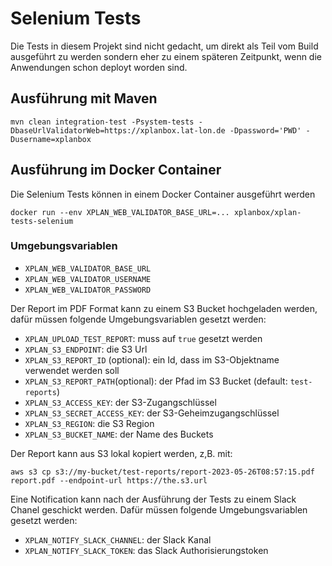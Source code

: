 # Selenium Tests

Die Tests in diesem Projekt sind nicht gedacht, um direkt als Teil vom Build ausgeführt zu werden sondern eher zu einem späteren Zeitpunkt, wenn die Anwendungen schon deployt worden sind.

## Ausführung mit Maven

```
mvn clean integration-test -Psystem-tests -DbaseUrlValidatorWeb=https://xplanbox.lat-lon.de -Dpassword='PWD' -Dusername=xplanbox
```

## Ausführung im Docker Container

Die Selenium Tests können in einem Docker Container ausgeführt werden

```
docker run --env XPLAN_WEB_VALIDATOR_BASE_URL=... xplanbox/xplan-tests-selenium
```

### Umgebungsvariablen

- `XPLAN_WEB_VALIDATOR_BASE_URL`
- `XPLAN_WEB_VALIDATOR_USERNAME`
- `XPLAN_WEB_VALIDATOR_PASSWORD`

Der Report im PDF Format kann zu einem S3 Bucket hochgeladen werden, dafür müssen folgende Umgebungsvariablen gesetzt werden:

- `XPLAN_UPLOAD_TEST_REPORT`: muss auf `true` gesetzt werden
- `XPLAN_S3_ENDPOINT`: die S3 Url
- `XPLAN_S3_REPORT_ID` (optional): ein Id, dass im S3-Objektname verwendet werden soll
- `XPLAN_S3_REPORT_PATH`(optional): der Pfad im S3 Bucket (default: `test-reports`)
- `XPLAN_S3_ACCESS_KEY`: der S3-Zugangschlüssel
- `XPLAN_S3_SECRET_ACCESS_KEY`: der S3-Geheimzugangschlüssel
- `XPLAN_S3_REGION`: die S3 Region
- `XPLAN_S3_BUCKET_NAME`: der Name des Buckets

Der Report kann aus S3 lokal kopiert werden, z,B. mit:

	aws s3 cp s3://my-bucket/test-reports/report-2023-05-26T08:57:15.pdf report.pdf --endpoint-url https://the.s3.url

Eine Notification kann nach der Ausführung der Tests zu einem Slack Chanel geschickt werden. Dafür müssen folgende Umgebungsvariablen gesetzt werden:

- `XPLAN_NOTIFY_SLACK_CHANNEL`: der Slack Kanal
- `XPLAN_NOTIFY_SLACK_TOKEN`: das Slack Authorisierungstoken
